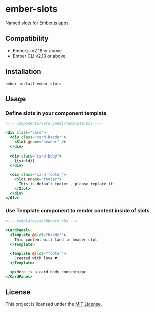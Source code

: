 ember-slots
==============================================================================

Named slots for Ember.js apps.


Compatibility
------------------------------------------------------------------------------

* Ember.js v2.18 or above
* Ember CLI v2.13 or above

Installation
------------------------------------------------------------------------------

```
ember install ember-slots
```


Usage
------------------------------------------------------------------------------

### Define slots in your component template

```hbs
<!-- components/card-panel/template.hbs -->

<div class="card">
  <div class="card-header">
    <Slot @name="header" />
  </div>
  
  <div class="card-body">
    {{yield}}
  </div>

  <div class="card-footer">
    <Slot @name="footer">
      This is default footer - please replace it!
    </Slot>
  </div>
</div>
```

### Use Template component to render content inside of slots

```hbs
<!-- templates/dashboard.hbs -->

<CardPanel>
  <Template @slot="header">
    This content will land in header slot
  </Template>

  <Template @slot="footer">
    Created with love ♥
  </Template>

  <p>Here is a card body content</p>
</CardPanel>
```


License
------------------------------------------------------------------------------

This project is licensed under the [MIT License](LICENSE.md).
